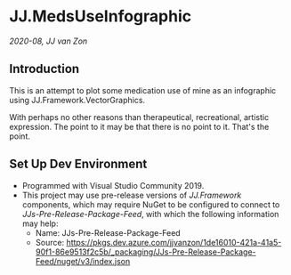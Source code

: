 JJ.MedsUseInfographic
=====================

*2020-08, JJ van Zon*


Introduction
------------

This is an attempt to plot some medication use of mine as an infographic using JJ.Framework.VectorGraphics.

With perhaps no other reasons than therapeutical, recreational, artistic expression. The point to it may be that there is no point to it. That's the point.


Set Up Dev Environment
----------------------

- Programmed with Visual Studio Community 2019.
- This project may use pre-release versions of *JJ.Framework* components, which may require NuGet to be configured to connect to *JJs-Pre-Release-Package-Feed*, with which the following information may help:
    - Name: JJs-Pre-Release-Package-Feed
    - Source: https://pkgs.dev.azure.com/jjvanzon/1de16010-421a-41a5-90f1-86e9513f2c5b/_packaging/JJs-Pre-Release-Package-Feed/nuget/v3/index.json
